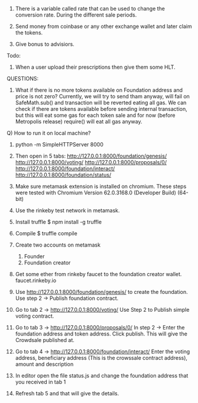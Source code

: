 1. There is a variable called rate that can be used to change the conversion rate. During the different sale periods.

2. Send money from coinbase or any other exchange wallet and later claim the tokens.

3. Give bonus to advisiors.
               
Todo:
1. When a user upload their prescriptions then give them some HLT.

QUESTIONS:
1. What if there is no more tokens available on Foundation address and price is not zero?
Currently, we will try to send tham anyway, will fail on SafeMath.sub() and transaction will be reverted eating all gas.
We can check if there are tokens available before sending internal transaction, but this will eat some gas for each token sale and for now (before Metropolis release) require() will eat all gas anyway.


Q) How to run it on local machine?
1. python -m SimpleHTTPServer 8000

2. Then open in 5 tabs:
http://127.0.0.1:8000/foundation/genesis/
http://127.0.0.1:8000/voting/
http://127.0.0.1:8000/proposals/0/
http://127.0.0.1:8000/foundation/interact/
http://127.0.0.1:8000/foundation/status/

3. Make sure metamask extension is installed on chromium.
These steps were tested with Chromium Version 62.0.3168.0 (Developer Build) (64-bit)

4. Use the rinkeby test network in metamask.

5. Install truffle
   $ npm install -g truffle

6. Compile
   $ truffle compile

7. Create two accounts on metamask
   1. Founder
   2. Foundation creator

8. Get some ether from rinkeby faucet to the foundation creator wallet.
faucet.rinkeby.io

9. Use http://127.0.0.1:8000/foundation/genesis/ to create the foundation.
   Use step 2 -> Publish foundation contract.

10. Go to tab 2 -> http://127.0.0.1:8000/voting/
Use Step 2 to Publish simple voting contract.

11. Go to tab 3 -> http://127.0.0.1:8000/proposals/0/
In step 2 -> Enter the foundation address and token address.
Click publish.
This will give the Crowdsale published at.

12. Go to tab 4 -> http://127.0.0.1:8000/foundation/interact/
Enter the voting address, beneficiary address (This is the crowssale contract address), amount and description

13. In editor open the file status.js and change the foundation address that you received in tab 1

14. Refresh tab 5 and that will give the details.


